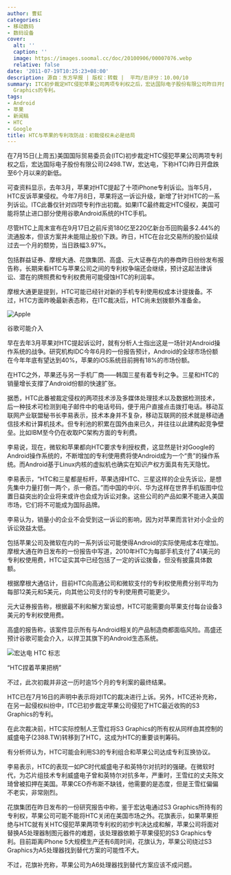 ```yaml
---
author: 曹虹
categories:
- 移动数码
- 数码设备
cover:
  alt: ''
  caption: ''
  image: https://images.soomal.cc/doc/20100906/00007076.webp
  relative: false
date: '2011-07-19T10:25:23+08:00'
description: 源自：东方早报 | 版权：转载 |  平均/总评分：10.00/10
summary: ITC初步裁定HTC侵犯苹果公司两项专利权之后，宏达国际电子股份有限公司昨日开盘跌至6个月以来的新低。不过，此次初裁并非这一历时逾15个月的专利案的最终结果。HTC已在7月16日的声明中表示将对ITC的裁决进行上诉。另外，HTC还补充称，在另一起侵权纠纷中，ITC已初步裁定苹果公司侵犯了HTC最近收购的S3
  Graphics的专利。
tags:
- Android
- 苹果
- 新闻稿
- HTC
- Google
title: HTC与苹果的专利攻防战：初裁侵权未必是结局
---
```


在7月15日(上周五)美国国际贸易委员会(ITC)初步裁定HTC侵犯苹果公司两项专利权之后，宏达国际电子股份有限公司(2498.TW，宏达电，下称HTC)昨日开盘跌至6个月以来的新低。



可查资料显示，去年3月，苹果对HTC提起了十项iPhone专利诉讼。当年5月，HTC反诉苹果侵权。今年7月8日，苹果将这一诉讼升级，新增了针对HTC的一系列诉讼。ITC此番仅针对四项专利作出初裁。如果ITC最终裁定HTC侵权，美国可能将禁止进口部分使用谷歌Android系统的HTC手机。



尽管HTC上周末宣布在9月17日之前斥资180亿至220亿新台币回购最多2.44%的流通股本，但该方案并未能阻止股价下跌。昨日，HTC在台北交易所的股价延续过去一个月的颓势，当日跌幅3.97%。



包括群益证券、摩根大通、花旗集团、高盛、元大证券在内的券商昨日纷纷发布报告称，长期来看HTC与苹果公司之间的专利权争端还会继续，预计这起法律诉讼、潜在的牌照费和专利权费用可能侵蚀HTC的利润率。



摩根大通更是提到，HTC可能已经针对新的手机专利使用权成本计提拨备。不过，HTC方面昨晚最新表态称，在ITC裁决后，HTC尚未划拨额外准备金。



![Apple](https://images.soomal.cc/doc/20090417/00000833.webp)



谷歌可能介入



早在去年3月苹果对HTC提起诉讼时，就有分析人士指出这是一场针对Android操作系统的战争。研究机构IDC今年6月的一份报告预计，Android的全球市场份额在今年年底有望达到40%，苹果的iOS系统目前拥有18%的市场份额。



在HTC之外，苹果还与另一手机厂商――韩国三星有着专利之争。三星和HTC的销量增长支撑了Android份额的快速扩张。



据悉，HTC此番被裁定侵权的两项技术涉及多媒体处理技术以及数据检测技术，后一种技术可检测到电子邮件中的电话号码，便于用户直接点击拨打电话。移动互联网产业联盟秘书长李易表示，技术本身并不复杂，移动互联网的技术就是移动通信技术和计算机技术。但专利池的积累在国外由来已久，并往往以此建构起竞争壁垒。比如IBM至今仍在收取PC架构方面的专利费。



李易说，现在，微软和苹果都向HTC要求专利授权费，这显然是针对Google的Android操作系统的，不断增加的专利使用费将使Android成为一个“贵”的操作系统。而Android基于Linux内核的虚拟机也确实在知识产权方面具有先天隐忧。



李易表示，“HTC和三星都是标杆，苹果选择HTC、三星这样的企业先诉讼，是想先集中力量打倒一两个，杀一儆百。”而中国的中兴、华为这样在世界手机版图中位置日益突出的企业将来或许也会成为诉讼对象。这些公司的产品如果不能进入美国市场，它们将不可能成为国际品牌。



李易认为，销量小的企业不会受到这一诉讼的影响，因为对苹果而言针对小企业的诉讼效益太低。



包括苹果公司及微软在内的一系列诉讼可能使得Android的实际使用成本在增加。摩根大通在昨日发布的一份报告中写道，2010年HTC为每部手机支付了41美元的专利权使用费，HTC证实其中已经包括了一定的诉讼拨备，但没有披露具体数额。



根据摩根大通估计，目前HTC向高通公司和微软支付的专利权使用费分别平均为每部12美元和5美元，向其他公司支付的专利使用费可能更少。



元大证券报告称，根据最不利和解方案设想，HTC可能需要向苹果支付每台设备3美元的专利权使用费。



高盛的报告称，该案件显示所有与Android相关的产品制造商都面临风险。高盛还预计谷歌可能会介入，以捍卫其旗下的Android生态系统。



![宏达电 HTC 标志](https://images.soomal.cc/doc/20100906/00007076.webp)



“HTC捏着苹果把柄”



不过，此次初裁并非这一历时逾15个月的专利案的最终结果。



HTC已在7月16日的声明中表示将对ITC的裁决进行上诉。另外，HTC还补充称，在另一起侵权纠纷中，ITC已初步裁定苹果公司侵犯了HTC最近收购的S3 Graphics的专利。



在此次裁决前，HTC实际控制人王雪红将S3 Graphics的所有权从同样由其控制的威盛电子(2388.TW)转移到了HTC，这成为HTC的重要谈判筹码。



有分析师认为，HTC可能会利用S3的专利组合和苹果公司达成专利互换协议。



李易表示，HTC的表现一如PC时代威盛电子和英特尔对抗时的强硬。在微软时代，为芯片组技术专利威盛电子曾和英特尔对抗多年，严重时，王雪红的丈夫陈文琦曾被扣押在美国。苹果CEO乔布斯不缺钱，他需要的是态度，但是王雪红偏偏不老实，非常刚烈。



花旗集团在昨日发布的一份研究报告中称，鉴于宏达电通过S3 Graphics所持有的专利权，苹果公司可能不能将HTC关闭在美国市场之外。花旗表示，如果苹果拒绝与HTC就有关HTC侵犯苹果两项专利权的初步判决达成和解，苹果公司将面对替换A5处理器制图元器件的难题，该处理器依赖于苹果侵犯的S3 Graphics专利。目前距离iPhone 5大规模生产还有6周时间，花旗认为，苹果公司绕过S3 Graphics为A5处理器找到替代方案的可能性不大。



不过，花旗补充称，苹果公司为A6处理器找到替代方案应该不成问题。
